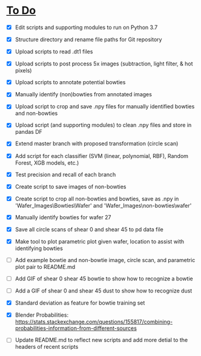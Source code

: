 # <u>To Do</u>
* [x]  Edit scripts and supporting modules to run on Python 3.7
* [x]  Structure directory and rename file paths for Git repository
* [x]  Upload scripts to read .dt1 files
* [x]  Upload scripts to post process 5x images (subtraction, light filter, & hot pixels)
* [x]  Upload scripts to annotate potential bowties
* [x]  Manually identify (non)bowties from annotated images
* [x]  Upload script to crop and save .npy files for manually identified bowties and non-bowties
* [x]  Upload script (and supporting modules) to clean .npy files and store in pandas DF
* [x]  Extend master branch with proposed transformation (circle scan) 
* [x]  Add script for each classifier (SVM (linear, polynomial, RBF), Random Forest, XGB models, etc.)
* [x]  Test precision and recall of each branch


* [x]  Create script to save images of non-bowties
* [x]  Create script to crop all non-bowties and bowties, save as .npy in 'Wafer_Images\\Bowties\\Wafer' and 'Wafer_Images\\non-bowties\\wafer'
* [x]  Manually identify bowties for wafer 27


* [x]  Save all circle scans of shear 0 and shear 45 to pd data file


* [x]  Make tool to plot parametric plot given wafer, location to assist with identifying bowties
* [ ]  Add example bowtie and non-bowtie image, circle scan, and parametric plot pair to README.md
* [ ]  Add GIF of shear 0 shear 45 bowtie to show how to recognize a bowtie
* [ ]  Add a GIF of shear 0 and shear 45 dust to show how to recognize dust


* [x]  Standard deviation as feature for bowtie training set

* [x]  Blender Probabilities: https://stats.stackexchange.com/questions/155817/combining-probabilities-information-from-different-sources

* [ ]  Update README.md to reflect new scripts and add more detial to the headers of recent scripts
